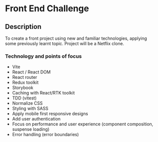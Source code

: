 # Front End Challenge

## Description

To create a front project using new and familiar technologies, applying some previously learnt topic. Project will be a Netflix clone.

### Technology and points of focus

- Vite
- React / React DOM
- React router
- Redux toolkit
- Storybook
- Caching with React/RTK toolkit
- TDD (vitest)
- Normalize CSS
- Styling with SASS
- Apply mobile first responsive designs
- Add user authentication
- Focus on performance and user experience (component composition, suspense loading)
- Error handling (error boundaries)
